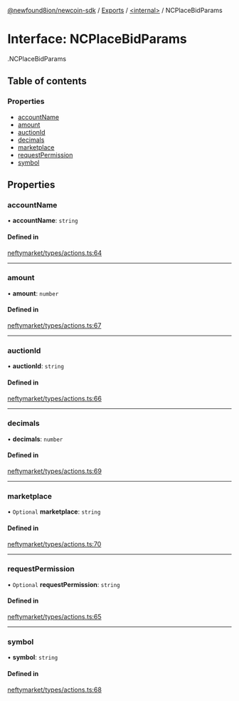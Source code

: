[@newfound8ion/newcoin-sdk](../README.md) / [Exports](../modules.md) / [<internal\>](../modules/internal_.md) / NCPlaceBidParams

# Interface: NCPlaceBidParams

[<internal>](../modules/internal_.md).NCPlaceBidParams

## Table of contents

### Properties

- [accountName](internal_.NCPlaceBidParams.md#accountname)
- [amount](internal_.NCPlaceBidParams.md#amount)
- [auctionId](internal_.NCPlaceBidParams.md#auctionid)
- [decimals](internal_.NCPlaceBidParams.md#decimals)
- [marketplace](internal_.NCPlaceBidParams.md#marketplace)
- [requestPermission](internal_.NCPlaceBidParams.md#requestpermission)
- [symbol](internal_.NCPlaceBidParams.md#symbol)

## Properties

### accountName

• **accountName**: `string`

#### Defined in

[neftymarket/types/actions.ts:64](https://github.com/newfound8ion/newcoin-sdk/blob/2d95cfa/src/neftymarket/types/actions.ts#L64)

___

### amount

• **amount**: `number`

#### Defined in

[neftymarket/types/actions.ts:67](https://github.com/newfound8ion/newcoin-sdk/blob/2d95cfa/src/neftymarket/types/actions.ts#L67)

___

### auctionId

• **auctionId**: `string`

#### Defined in

[neftymarket/types/actions.ts:66](https://github.com/newfound8ion/newcoin-sdk/blob/2d95cfa/src/neftymarket/types/actions.ts#L66)

___

### decimals

• **decimals**: `number`

#### Defined in

[neftymarket/types/actions.ts:69](https://github.com/newfound8ion/newcoin-sdk/blob/2d95cfa/src/neftymarket/types/actions.ts#L69)

___

### marketplace

• `Optional` **marketplace**: `string`

#### Defined in

[neftymarket/types/actions.ts:70](https://github.com/newfound8ion/newcoin-sdk/blob/2d95cfa/src/neftymarket/types/actions.ts#L70)

___

### requestPermission

• `Optional` **requestPermission**: `string`

#### Defined in

[neftymarket/types/actions.ts:65](https://github.com/newfound8ion/newcoin-sdk/blob/2d95cfa/src/neftymarket/types/actions.ts#L65)

___

### symbol

• **symbol**: `string`

#### Defined in

[neftymarket/types/actions.ts:68](https://github.com/newfound8ion/newcoin-sdk/blob/2d95cfa/src/neftymarket/types/actions.ts#L68)
